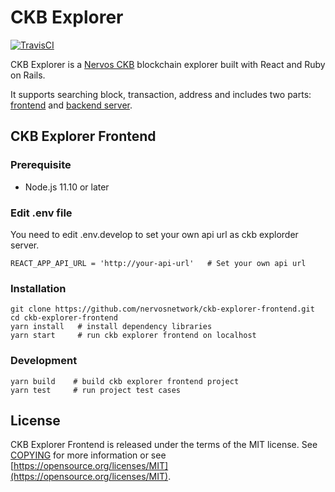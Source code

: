 # CKB Explorer

[![TravisCI](https://travis-ci.com/nervosnetwork/ckb-explorer-frontend.svg?branch=develop)](https://travis-ci.com/nervosnetwork/ckb-explorer-frontend)

CKB Explorer is a [Nervos CKB](https://github.com/nervosnetwork/ckb) blockchain explorer built with React and Ruby on Rails.

It supports searching block, transaction, address and includes two parts: [frontend](https://github.com/nervosnetwork/ckb-explorer-frontend) and [backend server](https://github.com/nervosnetwork/ckb-explorer).

## CKB Explorer Frontend

### Prerequisite

* Node.js 11.10 or later

### Edit .env file

You need to edit .env.develop to set your own api url as ckb explorder server.

``` shell
REACT_APP_API_URL = 'http://your-api-url'   # Set your own api url
```

### Installation

``` shell
git clone https://github.com/nervosnetwork/ckb-explorer-frontend.git
cd ckb-explorer-frontend
yarn install   # install dependency libraries
yarn start     # run ckb explorer frontend on localhost
```

### Development

``` shell
yarn build    # build ckb explorer frontend project
yarn test     # run project test cases
```

## License

CKB Explorer Frontend is released under the terms of the MIT license. See [COPYING](COPYING) for more information or see [https://opensource.org/licenses/MIT](https://opensource.org/licenses/MIT).
